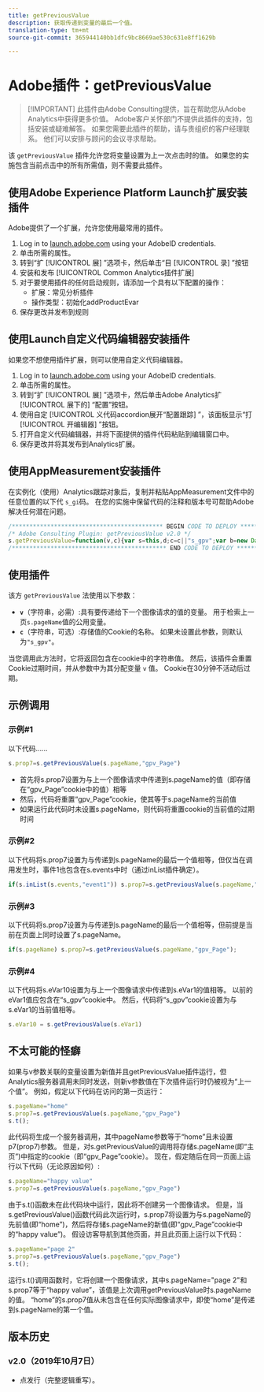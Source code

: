 ```yaml
---
title: getPreviousValue
description: 获取传递到变量的最后一个值。
translation-type: tm+mt
source-git-commit: 365944140bb1dfc9bc8669ae530c631e8ff1629b

---
```



# Adobe插件：getPreviousValue

> [!IMPORTANT] 此插件由Adobe Consulting提供，旨在帮助您从Adobe Analytics中获得更多价值。 Adobe客户关怀部门不提供此插件的支持，包括安装或疑难解答。 如果您需要此插件的帮助，请与贵组织的客户经理联系。 他们可以安排与顾问的会议寻求帮助。

该 `getPreviousValue` 插件允许您将变量设置为上一次点击时的值。 如果您的实施包含当前点击中的所有所需值，则不需要此插件。

## 使用Adobe Experience Platform Launch扩展安装插件

Adobe提供了一个扩展，允许您使用最常用的插件。

1. Log in to [launch.adobe.com](https://launch.adobe.com) using your AdobeID credentials.
1. 单击所需的属性。
1. 转到“扩 [!UICONTROL 展] ”选项卡，然后单击“目 [!UICONTROL 录] ”按钮
1. 安装和发布 [!UICONTROL Common Analytics插件扩展]
1. 对于要使用插件的任何启动规则，请添加一个具有以下配置的操作：
   * 扩展：常见分析插件
   * 操作类型：初始化addProductEvar
1. 保存更改并发布到规则

## 使用Launch自定义代码编辑器安装插件

如果您不想使用插件扩展，则可以使用自定义代码编辑器。

1. Log in to [launch.adobe.com](https://launch.adobe.com) using your AdobeID credentials.
1. 单击所需的属性。
1. 转到“扩 [!UICONTROL 展] ”选项卡，然后单击Adobe Analytics扩 [!UICONTROL 展下的] “配置”按钮。
1. 使用自定 [!UICONTROL 义代码accordion展开“配置跟踪] ”，该面板显示“打 [!UICONTROL 开编辑器] ”按钮。
1. 打开自定义代码编辑器，并将下面提供的插件代码粘贴到编辑窗口中。
1. 保存更改并将其发布到Analytics扩展。

## 使用AppMeasurement安装插件

在实例化（使用）Analytics跟踪对象后，复制并粘贴AppMeasurement文件中的任意位置的以下代 `s_gi`码。 在您的实施中保留代码的注释和版本号可帮助Adobe解决任何潜在问题。

```js
/******************************************* BEGIN CODE TO DEPLOY *******************************************/
/* Adobe Consulting Plugin: getPreviousValue v2.0 */
s.getPreviousValue=function(v,c){var s=this,d;c=c||"s_gpv";var b=new Date;b.setTime(b.getTime()+18E5);s.c_r(c)&&(d=s.c_r(c)); v?s.c_w(c,v,b):s.c_w(c,d,b);return d};
/******************************************** END CODE TO DEPLOY ********************************************/
```

## 使用插件

该方 `getPreviousValue` 法使用以下参数：

* **`v`**（字符串，必需）:具有要传递给下一个图像请求的值的变量。 用于检索上一页`s.pageName`值的公用变量。
* **`c`**（字符串，可选）:存储值的Cookie的名称。  如果未设置此参数，则默认为`"s_gpv"`。

当您调用此方法时，它将返回包含在cookie中的字符串值。 然后，该插件会重置Cookie过期时间，并从参数中为其分配变量 `v` 值。 Cookie在30分钟不活动后过期。

## 示例调用

### 示例#1

以下代码……

```js
s.prop7=s.getPreviousValue(s.pageName,"gpv_Page")
```

* 首先将s.prop7设置为与上一个图像请求中传递到s.pageName的值（即存储在“gpv_Page”cookie中的值）相等
* 然后，代码将重置“gpv_Page”cookie，使其等于s.pageName的当前值
* 如果运行此代码时未设置s.pageName，则代码将重置cookie的当前值的过期时间

### 示例#2

以下代码将s.prop7设置为与传递到s.pageName的最后一个值相等，但仅当在调用发生时，事件1也包含在s.events中时（通过inList插件确定）。

```js
if(s.inList(s.events,"event1")) s.prop7=s.getPreviousValue(s.pageName,"gpv_Page");
```

### 示例#3

以下代码将s.prop7设置为与传递到s.pageName的最后一个值相等，但前提是当前在页面上同时设置了s.pageName。

```js
if(s.pageName) s.prop7=s.getPreviousValue(s.pageName,"gpv_Page");
```

### 示例#4

以下代码将s.eVar10设置为与上一个图像请求中传递到s.eVar1的值相等。   以前的eVar1值应包含在“s_gpv”cookie中。  然后，代码将“s_gpv”cookie设置为与s.eVar1的当前值相等。

```js
s.eVar10 = s.getPreviousValue(s.eVar1)
```

## 不太可能的怪癖

如果与v参数关联的变量设置为新值并且getPreviousValue插件运行，但Analytics服务器调用未同时发送，则新v参数值在下次插件运行时仍被视为“上一个值”。
例如，假定以下代码在访问的第一页运行：

```js
s.pageName="home"
s.prop7=s.getPreviousValue(s.pageName,"gpv_Page")
s.t();
```

此代码将生成一个服务器调用，其中pageName参数等于“home”且未设置p7(prop7)参数。  但是，对s.getPreviousValue的调用将存储s.pageName(即“主页”)中指定的cookie（即“gpv_Page”cookie）。
现在，假定随后在同一页面上运行以下代码（无论原因如何）:

```js
s.pageName="happy value"
s.prop7=s.getPreviousValue(s.pageName,"gpv_Page")
```

由于s.t()函数未在此代码块中运行，因此将不创建另一个图像请求。  但是，当s.getPreviousValue()函数代码此次运行时，s.prop7将设置为与s.pageName的先前值(即“home”)，然后将存储s.pageName的新值(即“gpv_Page”cookie中的“happy value”)。
假设访客导航到其他页面，并且此页面上运行以下代码：

```js
s.pageName="page 2"
s.prop7=s.getPreviousValue(s.pageName,"gpv_Page")
s.t();
```

运行s.t()调用函数时，它将创建一个图像请求，其中s.pageName=&quot;page 2&quot;和s.prop7等于“happy value”，该值是上次调用getPreviousValue时s.pageName的值。   “home”的s.prop7值从未包含在任何实际图像请求中，即使“home”是传递到s.pageName的第一个值。

## 版本历史

### v2.0（2019年10月7日）

* 点发行（完整逻辑重写）。
